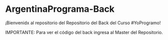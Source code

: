 # ArgentinaPrograma-Back
¡Bienvenidx al repositorio del Repositorio del Back del Curso #YoProgramo!

IMPORTANTE: Para ver el código del back ingresa al Master del Repositorio.
